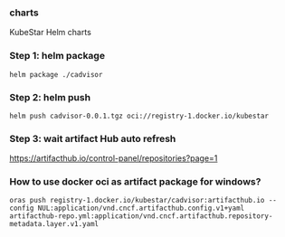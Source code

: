 ### charts
KubeStar Helm charts

### Step 1: helm package 
```shell
helm package ./cadvisor
```

### Step 2: helm push
```shell
helm push cadvisor-0.0.1.tgz oci://registry-1.docker.io/kubestar
```

### Step 3: wait artifact Hub auto refresh

https://artifacthub.io/control-panel/repositories?page=1


### How to use docker oci as artifact package for windows?
```shell
oras push registry-1.docker.io/kubestar/cadvisor:artifacthub.io --config NUL:application/vnd.cncf.artifacthub.config.v1+yaml artifacthub-repo.yml:application/vnd.cncf.artifacthub.repository-metadata.layer.v1.yaml
```

    